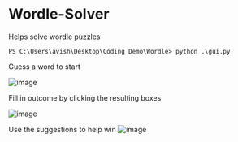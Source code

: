 # Wordle-Solver
Helps solve wordle puzzles

```
PS C:\Users\avish\Desktop\Coding Demo\Wordle> python .\gui.py
```
Guess a word to start

![image](https://user-images.githubusercontent.com/29755490/202388029-27c4b33c-74f3-4a8b-842c-af97931661a5.png)

Fill in outcome by clicking the resulting boxes

![image](https://user-images.githubusercontent.com/29755490/202388294-bf24116c-a5a8-4db9-a588-850743d75d95.png)

Use the suggestions to help win
![image](https://user-images.githubusercontent.com/29755490/202388469-70277fac-6b2d-46b7-ba7d-78f2b3d5dfbf.png)
